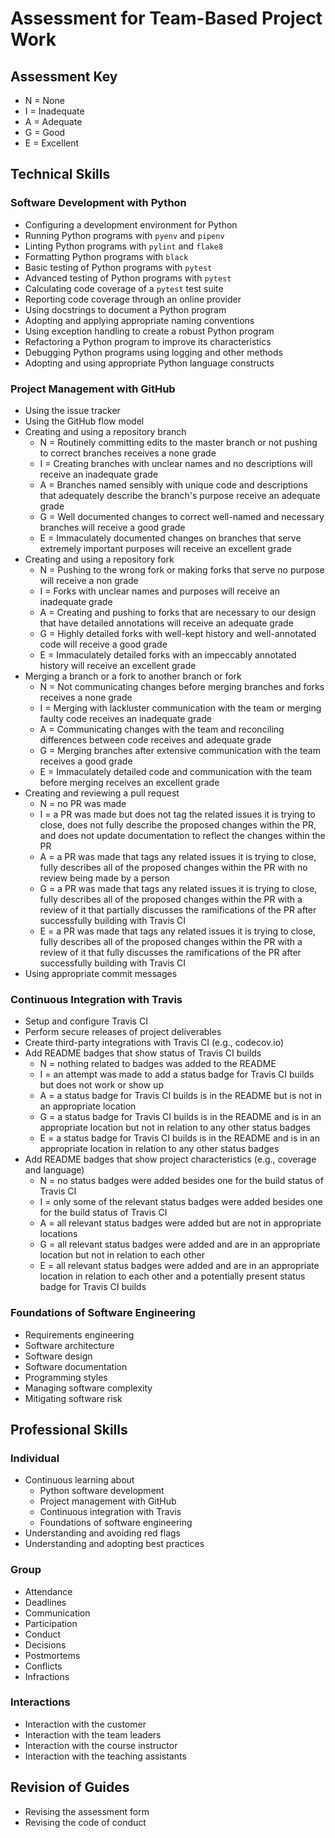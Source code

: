 # Assessment for Team-Based Project Work

## Assessment Key

* N = None
* I = Inadequate
* A = Adequate
* G = Good
* E = Excellent

## Technical Skills

### Software Development with Python

* Configuring a development environment for Python
* Running Python programs with `pyenv` and `pipenv`
* Linting Python programs with `pylint` and `flake8`
* Formatting Python programs with `black`
* Basic testing of Python programs with `pytest`
* Advanced testing of Python programs with `pytest`
* Calculating code coverage of a `pytest` test suite
* Reporting code coverage through an online provider
* Using docstrings to document a Python program
* Adopting and applying appropriate naming conventions
* Using exception handling to create a robust Python program
* Refactoring a Python program to improve its characteristics
* Debugging Python programs using logging and other methods
* Adopting and using appropriate Python language constructs

### Project Management with GitHub

* Using the issue tracker
* Using the GitHub flow model
* Creating and using a repository branch
  * N = Routinely committing edits to the master branch or not pushing to correct branches receives a none grade
  * I = Creating branches with unclear names and no descriptions will receive an inadequate grade
  * A = Branches named sensibly with unique code and descriptions that adequately describe the branch's purpose receive an adequate grade
  * G = Well documented changes to correct well-named and necessary branches will receive a good grade
  * E = Immaculately documented changes on branches that serve extremely important purposes will receive an excellent grade
* Creating and using a repository fork
  * N = Pushing to the wrong fork or making forks that serve no purpose will receive a non grade
  * I = Forks with unclear names and purposes will receive an inadequate grade
  * A = Creating and pushing to forks that are necessary to our design that have detailed annotations will receive an adequate grade
  * G = Highly detailed forks with well-kept history and well-annotated code will receive a good grade
  * E = Immaculately detailed forks with an impeccably annotated history will receive an excellent grade
* Merging a branch or a fork to another branch or fork
  * N = Not communicating changes before merging branches and forks receives a none grade
  * I = Merging with lackluster communication with the team or merging faulty code receives an inadequate grade
  * A = Communicating changes with the team and reconciling differences between code receives and adequate grade
  * G = Merging branches after extensive communication with the team receives a good grade
  * E = Immaculately detailed code and communication with the team before merging receives an excellent grade
* Creating and reviewing a pull request
  * N = no PR was made
  * I = a PR was made but does not tag the related issues it is trying to close, does not fully describe the proposed changes within the PR, and does not update documentation to reflect the changes within the PR
  * A = a PR was made that tags any related issues it is trying to close, fully describes all of the proposed changes within the PR with no review being made by a person
  * G = a PR was made that tags any related issues it is trying to close, fully describes all of the proposed changes within the PR with a review of it that partially discusses the ramifications of the PR after successfully building with Travis CI
  * E = a PR was made that tags any related issues it is trying to close, fully describes all of the proposed changes within the PR with a review of it that fully discusses the ramifications of the PR after successfully building with Travis CI
* Using appropriate commit messages

### Continuous Integration with Travis

* Setup and configure Travis CI
* Perform secure releases of project deliverables
* Create third-party integrations with Travis CI (e.g., codecov.io)
* Add README badges that show status of Travis CI builds
  * N = nothing related to badges was added to the README
  * I = an attempt was made to add a status badge for Travis CI builds but does not work or show up
  * A = a status badge for Travis CI builds is in the README but is not in an appropriate location
  * G = a status badge for Travis CI builds is in the README and is in an appropriate location but not in relation to any other status badges
  * E = a status badge for Travis CI builds is in the README and is in an appropriate location in relation to any other status badges
* Add README badges that show project characteristics (e.g., coverage and
  language)
   * N = no status badges were added besides one for the build status of Travis CI
   * I = only some of the relevant status badges were added besides one for the build status of Travis CI
   * A = all relevant status badges were added but are not in appropriate locations
   * G = all relevant status badges were added and are in an appropriate location but not in relation to each other
   * E = all relevant status badges were added and are in an appropriate location in relation to each other and a potentially present status badge for Travis CI builds

### Foundations of Software Engineering

* Requirements engineering
* Software architecture
* Software design
* Software documentation
* Programming styles
* Managing software complexity
* Mitigating software risk

## Professional Skills

### Individual

* Continuous learning about
  * Python software development
  * Project management with GitHub
  * Continuous integration with Travis
  * Foundations of software engineering
* Understanding and avoiding red flags
* Understanding and adopting best practices

### Group

* Attendance
* Deadlines
* Communication
* Participation
* Conduct
* Decisions
* Postmortems
* Conflicts
* Infractions

### Interactions

* Interaction with the customer
* Interaction with the team leaders
* Interaction with the course instructor
* Interaction with the teaching assistants

## Revision of Guides

* Revising the assessment form
* Revising the code of conduct
